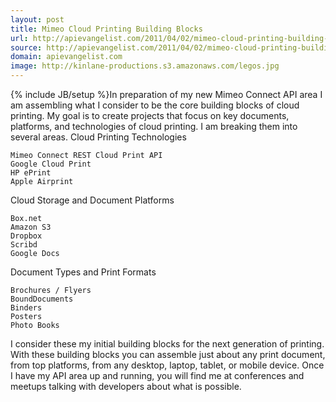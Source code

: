 ```yaml
---
layout: post
title: Mimeo Cloud Printing Building Blocks
url: http://apievangelist.com/2011/04/02/mimeo-cloud-printing-building-blocks/
source: http://apievangelist.com/2011/04/02/mimeo-cloud-printing-building-blocks/
domain: apievangelist.com
image: http://kinlane-productions.s3.amazonaws.com/legos.jpg
---
```

{% include JB/setup %}In preparation of my new Mimeo Connect API area I am assembling what I consider to be the core building blocks of cloud printing.
My goal is to create projects that focus on key documents, platforms, and technologies of cloud printing. I am breaking them into several areas.
Cloud Printing Technologies

	Mimeo Connect REST Cloud Print API
	Google Cloud Print
	HP ePrint
	Apple Airprint

Cloud Storage and Document Platforms

	Box.net
	Amazon S3
	Dropbox
	Scribd
	Google Docs

Document Types and Print Formats

	Brochures / Flyers
	BoundDocuments
	Binders
	Posters
	Photo Books

I consider these my initial building blocks for the next generation of printing.
With these building blocks you can assemble just about any print document, from top platforms, from any desktop, laptop, tablet, or mobile device.
Once I have my API area up and running, you will find me at conferences and meetups talking with developers about what is possible.